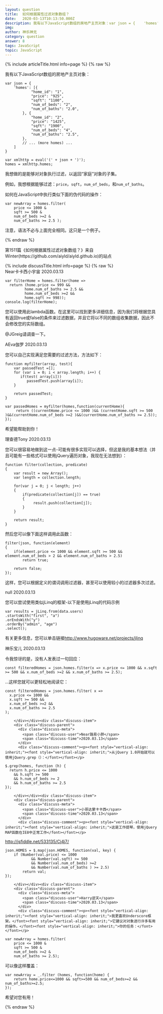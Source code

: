 ```yaml
---
layout: question
title:  如何根据属性过滤对象数组？
date:   2020-03-13T10:13:50.000Z
description: 我有以下JavaScript数组的房地产主页对象：var json = {    'homes'  \[{            "home_id"...
img: 
author: 神乐神无
category: question
answer: 8
tags: JavaScript
topic: JavaScript
---
```

<div class="article-root">
  <div class="article">
    {% include articleTitle.html info=page %}
    {% raw %}
    <div class="article-content"><p><font style="vertical-align: inherit;"><font style="vertical-align: inherit;">我有以下JavaScript数组的房地产主页对象：</font></font></p>

<pre><code>var json = {<font></font>
    'homes': [{<font></font>
            "home_id": "1",<font></font>
            "price": "925",<font></font>
            "sqft": "1100",<font></font>
            "num_of_beds": "2",<font></font>
            "num_of_baths": "2.0",<font></font>
        }, {<font></font>
            "home_id": "2",<font></font>
            "price": "1425",<font></font>
            "sqft": "1900",<font></font>
            "num_of_beds": "4",<font></font>
            "num_of_baths": "2.5",<font></font>
        },<font></font>
        // ... (more homes) ...     <font></font>
    ]<font></font>
}<font></font>
<font></font>
var xmlhttp = eval('(' + json + ')');<font></font>
homes = xmlhttp.homes;<font></font>
</code></pre>

<p><font style="vertical-align: inherit;"><font style="vertical-align: inherit;">我想做的是能够对对象执行过滤，以返回“家庭”对象的子集。</font></font></p>

<p><font style="vertical-align: inherit;"><font style="vertical-align: inherit;">例如，我想根据能够过滤：</font></font><code>price</code><font style="vertical-align: inherit;"><font style="vertical-align: inherit;">，</font></font><code>sqft</code><font style="vertical-align: inherit;"><font style="vertical-align: inherit;">，</font></font><code>num_of_beds</code><font style="vertical-align: inherit;"><font style="vertical-align: inherit;">，和</font></font><code>num_of_baths</code><font style="vertical-align: inherit;"><font style="vertical-align: inherit;">。</font></font></p>

<p><font style="vertical-align: inherit;"><font style="vertical-align: inherit;">如何在JavaScript中执行类似下面的伪代码的操作：</font></font></p>

<pre><code>var newArray = homes.filter(<font></font>
    price &lt;= 1000 &amp; <font></font>
    sqft &gt;= 500 &amp; <font></font>
    num_of_beds &gt;=2 &amp; <font></font>
    num_of_baths &gt;= 2.5 );<font></font>
</code></pre>

<p><font style="vertical-align: inherit;"><font style="vertical-align: inherit;">注意，语法不必与上面完全相同。</font><font style="vertical-align: inherit;">这只是一个例子。</font></font></p></div>
    {% endraw %}
  </div>
  <p class="winter_mark">第1511篇《如何根据属性过滤对象数组？》来自Winter(https://github.com/aiyld/aiyld.github.io)的站点</p>
  <div class="discuss-wrapper">
    {% include discussTitle.html info=page %}
    {% raw %}
    <div class="discuss-item">
        <div class="discuss-parent">
          <div class="discuss-meta">
            <span class="discuss-user">Near卡卡西小宇宙</span>
            <span class="discuss-time">2020.03.13</span>
          </div>
          <div class="discuss-comment"><pre><code>var filterHome = homes.filter(home =&gt;<font></font>
  return (home.price &lt;= 999 &amp;&amp;<font></font>
         home.num_of_baths &gt;= 2.5 &amp;&amp;<font></font>
         home.num_of_beds &gt;=2 &amp;&amp;<font></font>
         home.sqft &gt;= 998));<font></font>
console.log(filterHome);<font></font>
</code></pre>

<p><font style="vertical-align: inherit;"><font style="vertical-align: inherit;">您可以使用此lambda函数。</font><font style="vertical-align: inherit;">在这里可以找到更多详细信息，因为我们将根据您具有返回true或false的条件来过滤数据，并且它将以不同的数组收集数据，因此不会修改您的实际数组。</font></font></p>

<p><font style="vertical-align: inherit;"><font style="vertical-align: inherit;">@JGreig请调查一下。</font></font></p></div>
        </div></div><div class="discuss-item">
        <div class="discuss-parent">
          <div class="discuss-meta">
            <span class="discuss-user">AEva伽罗</span>
            <span class="discuss-time">2020.03.13</span>
          </div>
          <div class="discuss-comment"><p><font style="vertical-align: inherit;"><font style="vertical-align: inherit;">您可以自己实现满足您需要的过滤方法，方法如下：</font></font></p>

<pre><code>function myfilter(array, test){<font></font>
    var passedTest =[];<font></font>
    for (var i = 0; i &lt; array.length; i++) {<font></font>
       if(test( array[i]))<font></font>
          passedTest.push(array[i]);<font></font>
    }<font></font>
<font></font>
    return passedTest;<font></font>
}<font></font>
<font></font>
var passedHomes = myfilter(homes,function(currentHome){<font></font>
     return ((currentHome.price &lt;= 1000 )&amp;&amp; (currentHome.sqft &gt;= 500 )&amp;&amp;(currentHome.num_of_beds &gt;=2 )&amp;&amp;(currentHome.num_of_baths &gt;= 2.5));<font></font>
});<font></font>
</code></pre>

<p><font style="vertical-align: inherit;"><font style="vertical-align: inherit;">希望能帮助到你！</font></font></p></div>
        </div></div><div class="discuss-item">
        <div class="discuss-parent">
          <div class="discuss-meta">
            <span class="discuss-user">理查德Tony</span>
            <span class="discuss-time">2020.03.13</span>
          </div>
          <div class="discuss-comment"><p><font style="vertical-align: inherit;"><font style="vertical-align: inherit;">您可以很容易地做到这一点-可能有很多实现可以选择，但这是我的基本想法（并且可能有一些格式可以使用jQuery遍历对象，我现在无法想到）：</font></font></p>

<pre><code>function filter(collection, predicate)<font></font>
{<font></font>
    var result = new Array();<font></font>
    var length = collection.length;<font></font>
<font></font>
    for(var j = 0; j &lt; length; j++)<font></font>
    {<font></font>
        if(predicate(collection[j]) == true)<font></font>
        {<font></font>
             result.push(collection[j]);<font></font>
        }<font></font>
    }<font></font>
<font></font>
    return result;<font></font>
}<font></font>
</code></pre>

<p><font style="vertical-align: inherit;"><font style="vertical-align: inherit;">然后您可以像下面这样调用此函数：</font></font></p>

<pre><code>filter(json, function(element)<font></font>
{<font></font>
    if(element.price &lt;= 1000 &amp;&amp; element.sqft &gt;= 500 &amp;&amp; element.num_of_beds &gt; 2 &amp;&amp; element.num_of_baths &gt; 2.5)<font></font>
        return true;<font></font>
<font></font>
    return false;<font></font>
});<font></font>
</code></pre>

<p><font style="vertical-align: inherit;"><font style="vertical-align: inherit;">这样，您可以根据定义的谓词调用过滤器，甚至可以使用较小的过滤器多次过滤。 </font></font></p></div>
        </div></div><div class="discuss-item">
        <div class="discuss-parent">
          <div class="discuss-meta">
            <span class="discuss-user">null</span>
            <span class="discuss-time">2020.03.13</span>
          </div>
          <div class="discuss-comment"><p><font style="vertical-align: inherit;"><font style="vertical-align: inherit;">您可以尝试使用类似jLinq的框架-以下是使用jLinq的代码示例</font></font></p>

<pre><code>var results = jLinq.from(data.users)<font></font>
.startsWith("first", "a")<font></font>
.orEndsWith("y")<font></font>
.orderBy("admin", "age")<font></font>
.select();<font></font>
</code></pre>

<p><font style="vertical-align: inherit;"><font style="vertical-align: inherit;">有关更多信息，您可以单击链接</font></font><a href="http://www.hugoware.net/projects/jlinq" rel="noreferrer"><font style="vertical-align: inherit;"><font style="vertical-align: inherit;">http://www.hugoware.net/projects/jlinq</font></font></a> </p></div>
        </div></div><div class="discuss-item">
        <div class="discuss-parent">
          <div class="discuss-meta">
            <span class="discuss-user">神乐宝儿</span>
            <span class="discuss-time">2020.03.13</span>
          </div>
          <div class="discuss-comment"><p><font style="vertical-align: inherit;"><font style="vertical-align: inherit;">令我惊讶的是，没有人发表过一句回应：</font></font></p>

<pre><code>const filteredHomes = json.homes.filter(x =&gt; x.price &lt;= 1000 &amp;&amp; x.sqft &gt;= 500 &amp;&amp; x.num_of_beds &gt;=2 &amp;&amp; x.num_of_baths &gt;= 2.5);
</code></pre>

<p><font style="vertical-align: inherit;"><font style="vertical-align: inherit;">...这样您就可以更轻松地阅读它：</font></font></p>

<pre><code>const filteredHomes = json.homes.filter( x =&gt; <font></font>
  x.price &lt;= 1000 &amp;&amp; <font></font>
  x.sqft &gt;= 500 &amp;&amp; <font></font>
  x.num_of_beds &gt;=2 &amp;&amp; <font></font>
  x.num_of_baths &gt;= 2.5<font></font>
);<font></font>
</code></pre></div>
        </div></div><div class="discuss-item">
        <div class="discuss-parent">
          <div class="discuss-meta">
            <span class="discuss-user">Near路易小胖</span>
            <span class="discuss-time">2020.03.13</span>
          </div>
          <div class="discuss-comment"><p><font style="vertical-align: inherit;"><font style="vertical-align: inherit;">从jQuery 1.0开始就可以使用jQuery.grep（）：</font></font></p>

<pre><code>$.grep(homes, function (h) {<font></font>
  return h.price &lt;= 1000<font></font>
    &amp;&amp; h.sqft &gt;= 500<font></font>
    &amp;&amp; h.num_of_beds &gt;= 2<font></font>
    &amp;&amp; h.num_of_baths &gt;= 2.5<font></font>
});<font></font>
</code></pre></div>
        </div></div><div class="discuss-item">
        <div class="discuss-parent">
          <div class="discuss-meta">
            <span class="discuss-user">小哥达蒙卡卡西</span>
            <span class="discuss-time">2020.03.13</span>
          </div>
          <div class="discuss-comment"><p><font style="vertical-align: inherit;"><font style="vertical-align: inherit;">这是工作提琴，使用jQuery MAP函数在IE8中正常工作</font></font></p>

<p><a href="http://jsfiddle.net/533135/Cj4j7/" rel="nofollow noreferrer"><font style="vertical-align: inherit;"><font style="vertical-align: inherit;">http://jsfiddle.net/533135/Cj4j7/</font></font></a></p>

<pre><code>json.HOMES = $.map(json.HOMES, function(val, key) {<font></font>
    if (Number(val.price) &lt;= 1000<font></font>
            &amp;&amp; Number(val.sqft) &gt;= 500<font></font>
            &amp;&amp; Number(val.num_of_beds) &gt;=2<font></font>
            &amp;&amp; Number(val.num_of_baths ) &gt;= 2.5)<font></font>
        return val;<font></font>
});<font></font>
</code></pre></div>
        </div></div><div class="discuss-item">
        <div class="discuss-parent">
          <div class="discuss-meta">
            <span class="discuss-user">Harry逆天</span>
            <span class="discuss-time">2020.03.13</span>
          </div>
          <div class="discuss-comment"><p><font style="vertical-align: inherit;"><font style="vertical-align: inherit;">我更喜欢Underscore框架。</font><font style="vertical-align: inherit;">它建议对对象进行许多有用的操作。</font><font style="vertical-align: inherit;">你的任务：</font></font></p>

<pre><code>var newArray = homes.filter(<font></font>
    price &lt;= 1000 &amp; <font></font>
    sqft &gt;= 500 &amp;<font></font>
    num_of_beds &gt;=2 &amp; <font></font>
    num_of_baths &gt;= 2.5);<font></font>
</code></pre>

<p><font style="vertical-align: inherit;"><font style="vertical-align: inherit;">可以像这样覆盖：</font></font></p>

<pre><code>var newArray = _.filter (homes, function(home) {<font></font>
    return home.price&lt;=1000 &amp;&amp; sqft&gt;=500 &amp;&amp; num_of_beds&gt;=2 &amp;&amp; num_of_baths&gt;=2.5;<font></font>
});<font></font>
</code></pre>

<p><font style="vertical-align: inherit;"><font style="vertical-align: inherit;">希望对您有用！</font></font></p></div>
        </div></div>
    {% endraw %}
  </div>
<div>
